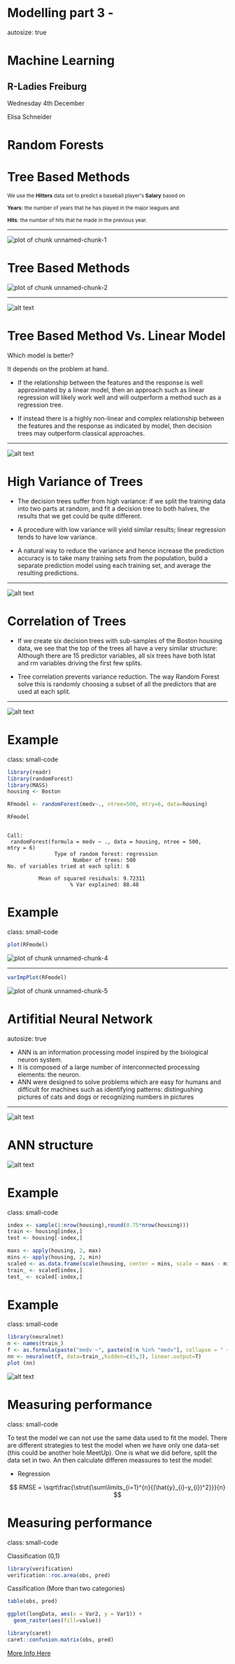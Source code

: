 Modelling part 3 -
========================================================
autosize: true


# Machine Learning

## R-Ladies Freiburg

 Wednesday 4th December

Elisa Schneider

Random Forests
========================================================


Tree Based Methods
========================================================

<small> We use the **Hitters** data set to predict a baseball player's **Salary** based on

**Years**: the number of years that he has played in the major leagues and

**Hits**: the number of hits that he made in the previous year. </small>

***

![plot of chunk unnamed-chunk-1](modeling3-figure/unnamed-chunk-1-1.png)




Tree Based Methods
========================================================

![plot of chunk unnamed-chunk-2](modeling3-figure/unnamed-chunk-2-1.png)

***

![alt text](modeling3-figure/Capture1.png)

Tree Based Method Vs. Linear Model
========================================================

<style>


/* heading for slides with two hashes ## */
.reveal .slides section .slideContent h2 {
   font-size: 40px;
   font-weight: bold;
   color: violet;
}

/* ordered and unordered list styles */
.reveal ul, 
.reveal ol {
    font-size: 25px;
}

</style>

Which model is better? 

It depends on the problem at hand. 
- If the relationship between the features and the response is well approximated
by a linear model, then an approach such as linear regression
will likely work well and will outperform a method such as a regression
tree. 

- If instead there is a highly
non-linear and complex relationship between the features and the response
as indicated by model, then decision trees may outperform classical
approaches.


***

![alt text](modeling3-figure/Capture2.png)

High Variance of Trees
========================================================


- The decision trees suffer from high variance: if we split the training data into two parts at random, and fit a decision tree to both halves, the results that we get could be quite different.

- A procedure with low variance will yield similar
results; linear regression tends to have low variance.

- A natural way to reduce the variance and hence increase the prediction
accuracy  is to take many training sets
from the population, build a separate prediction model using each training
set, and average the resulting predictions.

*** 
![alt text](modeling3-figure/Capture3.png)


<style>
.small-code pre code {
  font-size: 1em;
}
</style>

Correlation of Trees
========================================================

- If we create six decision trees with sub-samples of the Boston housing data, we see that the top of the trees all have a very similar structure: Although there are 15 predictor variables, all six trees have both lstat and rm variables driving the first few splits.

- Tree correlation prevents variance reduction. The way Random Forest solve this is randomly choosing a subset of all the predictors that are used at each split. 

***

![alt text](modeling3-figure/Capture4.png)



Example
========================================================
class: small-code


```r
library(readr)
library(randomForest)
library(MASS)
housing <- Boston

RFmodel <- randomForest(medv~., ntree=500, mtry=6, data=housing)

RFmodel
```

```

Call:
 randomForest(formula = medv ~ ., data = housing, ntree = 500,      mtry = 6) 
               Type of random forest: regression
                     Number of trees: 500
No. of variables tried at each split: 6

          Mean of squared residuals: 9.72311
                    % Var explained: 88.48
```

Example
========================================================
class: small-code


```r
plot(RFmodel)
```

![plot of chunk unnamed-chunk-4](modeling3-figure/unnamed-chunk-4-1.png)

***


```r
varImpPlot(RFmodel)
```

![plot of chunk unnamed-chunk-5](modeling3-figure/unnamed-chunk-5-1.png)

Artifitial Neural Network
========================================================
autosize: true

- ANN is an information processing model inspired by the biological neuron system. 
- It is composed of a large number of interconnected processing elements: the neuron. 
- ANN were designed to solve problems which are easy for humans and difficult for machines such as identifying patterns: distingushing pictures of cats and dogs or recognizing numbers in pictures

****

![alt text](modeling3-figure/Capture5.png)

ANN structure
========================================================


![alt text](modeling3-figure/Capture7.png)


Example
========================================================
class: small-code


```r
index <- sample(1:nrow(housing),round(0.75*nrow(housing)))
train <- housing[index,]
test <- housing[-index,] 
```


```r
maxs <- apply(housing, 2, max) 
mins <- apply(housing, 2, min)
scaled <- as.data.frame(scale(housing, center = mins, scale = maxs - mins))
train_ <- scaled[index,]
test_ <- scaled[-index,]
```


Example
========================================================
class: small-code


```r
library(neuralnet)
n <- names(train_)
f <- as.formula(paste("medv ~", paste(n[!n %in% "medv"], collapse = " + ")))
nn <- neuralnet(f, data=train_,hidden=c(5,3), linear.output=T)
plot (nn)
```

![alt text](modeling3-figure/Capture9.png)


Measuring performance
========================================================
class: small-code

To test the model we can not use the same data used to fit the model. There are different strategies to test the model when we have only one data-set (this could be another hole MeetUp). One is what we did before, split the data set in two. An then calculate differen meassures to test the model:

- Regression

$$	RMSE =  \sqrt\frac{\strut{\sum\limits_{i=1}^{n}{(\hat{y}_{i}-y_{i})^2}}}{n} $$

Measuring performance
========================================================
class: small-code

Classification (0,1)


```r
library(verification)
verification::roc.area(obs, pred)
```

Cassification (More than two categories)


```r
table(obs, pred)

ggplot(longData, aes(x = Var2, y = Var1)) + 
  geom_raster(aes(fill=value))

library(caret)
caret::confusion.matrix(obs, pred)
```


[More Info Here](https://www.datascienceblog.net/post/machine-learning/performance-measures-multi-class-problems/)
